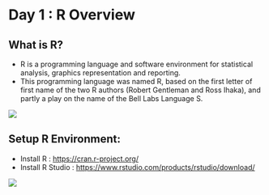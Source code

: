 # Day 1 : R Overview

## What is R?
- R is a programming language and software environment for statistical analysis, graphics representation and reporting.
- This programming language was named R, based on the first letter of first name of the two R authors (Robert Gentleman and Ross Ihaka), and partly a play on the name of the Bell Labs Language S.

![](https://miro.medium.com/max/1024/1*TX77o_zJ4zbpJ3vN4BkLsg.jpeg)

## Setup R Environment:
- Install R : https://cran.r-project.org/
- Install R Studio : https://www.rstudio.com/products/rstudio/download/


![](https://static.wixstatic.com/media/9a9006_ce068adf65ac44d38d3d37165ca67005~mv2_d_2335_1379_s_2.jpg/v1/fill/w_1000,h_591,al_c,q_90,usm_0.66_1.00_0.01/9a9006_ce068adf65ac44d38d3d37165ca67005~mv2_d_2335_1379_s_2.jpg)
